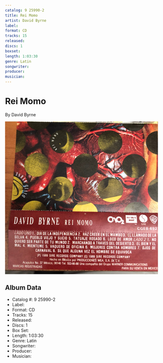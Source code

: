 ```yaml
---
catalog: 9 25990-2
title: Rei Momo
artist: David Byrne
label: 
format: CD
tracks: 15
released: 
discs: 1
boxset: 
length: 1:03:30
genre: Latin
songwriter: 
producer: 
musician: 
---
```


# Rei Momo

By David Byrne

![](../../assets/albumcovers/David_Byrne-Rei_Momo.png)

## Album Data

- Catalog #: 9 25990-2
- Label: 
- Format: CD
- Tracks: 15
- Released: 
- Discs: 1
- Box Set: 
- Length: 1:03:30
- Genre: Latin
- Songwriter: 
- Producer: 
- Musician: 

